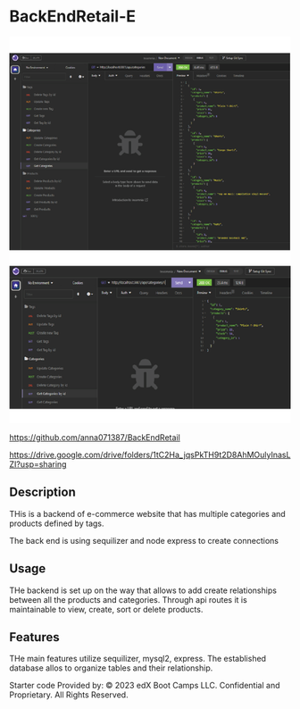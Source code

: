# BackEndRetail-E

![alt text](./Assets/Screenshot1.png)


https://github.com/anna071387/BackEndRetail

https://drive.google.com/drive/folders/1tC2Ha_jqsPkTH9t2D8AhMOulyInasLZI?usp=sharing


## Description

THis is a backend of e-commerce website that has multiple categories and products defined by tags. 

The back end is using sequilizer and node express to create connections 

## Usage

THe backend is set up on the way that allows to add create relationships between all the products and categories.  Through api routes it is maintainable to view, create, sort or delete products. 



## Features

THe main features utilize sequilizer, mysql2, express. The established database allos to organize tables and their relationship. 

Starter code Provided by: © 2023 edX Boot Camps LLC. Confidential and Proprietary. All Rights Reserved.
